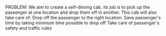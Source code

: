 PROBLEM: We aim to create a self-driving cab, its job is to pick up the passenger at one location and drop them off in another. This cab will also take care of: Drop off the passenger to the right location. Save passenger's time by taking minimum time possible to drop off Take care of passenger's safety and traffic rules
